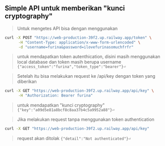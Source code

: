 ## Simple API untuk memberikan "kunci cryptography"

> Untuk mengetes API bisa dengan menggunakan
```bash
curl -X POST "https://web-production-39f2.up.railway.app/token" \
      -H "Content-Type: application/x-www-form-urlencoded" \
      -d "username=furina&password=ilovefurinasomuchfrfr"
```
> untuk mendapatkan token autenthication, disini masih menggunakan local database dan token masih berupa username
```{"access_token":"furina","token_type":"bearer"}⏎ ```

> Setelah itu bisa melakukan request ke /api/key dengan token yang diberikan
```bash
curl -X GET "https://web-production-39f2.up.railway.app/api/key" \
      -H "Authorization: Bearer furina"
```
> untuk mendapatkan "kunci cryptography"
```{"key":"a09d5e81a8bcf8c8aa37b4c5a9952a88"}⏎ ```

> Jika melakukan request tanpa menggunakan token authentication
```bash
curl -X GET "https://web-production-39f2.up.railway.app/api/key"
```
> request akan ditolak
```{"detail":"Not authenticated"}⏎ ```
